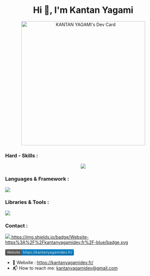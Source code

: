 <h1 align="center">Hi 👋, I'm Kantan Yagami</h1>




<p align="center" ><a href="https://app.daily.dev/KANTANDEV"><img src="https://api.daily.dev/devcards/7fbecf1871794289aea4848aa71d2351.png?r=suw" width="400" alt="KANTAN YAGAMI's Dev Card"/></a> </p>
 

<h3 align="left">Hard - Skills :</h3>
<p align="center">
  <a href="https://skillicons.dev">
    <img src="https://skillicons.dev/icons?i=devto,ai" />
  </a>
</p>


<h3 align="left">Languages & Framework :</h3>
<p align="left">
  <a href="https://skillicons.dev">
    <img src="https://skillicons.dev/icons?i=html,css,sass,js,ts,py,react" />
  </a>
</p>




<h3 align="left">Libraries & Tools :</h3>
<p align="left">
  <a href="https://skillicons.dev">
    <img src="https://skillicons.dev/icons?i=redux,express,pytorch,materialui,tailwind" />
  </a>
</p>



<h3 align="left">Contact :</h3>
<p align="left">
  <a href="https://skillicons.dev">
    <img src="https://skillicons.dev/icons?i=linkedin" />
   https://img.shields.io/badge/Website-https%3A%2F%2Fkantanyagamidev.fr%2F-blue/badge.svg
  </a>
</p>

<svg xmlns="http://www.w3.org/2000/svg" xmlns:xlink="http://www.w3.org/1999/xlink" width="222" height="20" role="img" aria-label="Website: https://kantanyagamidev.fr/"><title>Website: https://kantanyagamidev.fr/</title><linearGradient id="s" x2="0" y2="100%"><stop offset="0" stop-color="#bbb" stop-opacity=".1"/><stop offset="1" stop-opacity=".1"/></linearGradient><clipPath id="r"><rect width="222" height="20" rx="3" fill="#fff"/></clipPath><g clip-path="url(#r)"><rect width="53" height="20" fill="#555"/><rect x="53" width="169" height="20" fill="#007ec6"/><rect width="222" height="20" fill="url(#s)"/></g><g fill="#fff" text-anchor="middle" font-family="Verdana,Geneva,DejaVu Sans,sans-serif" text-rendering="geometricPrecision" font-size="110"><text aria-hidden="true" x="275" y="150" fill="#010101" fill-opacity=".3" transform="scale(.1)" textLength="430">Website</text><text x="275" y="140" transform="scale(.1)" fill="#fff" textLength="430">Website</text><text aria-hidden="true" x="1365" y="150" fill="#010101" fill-opacity=".3" transform="scale(.1)" textLength="1590">https://kantanyagamidev.fr/</text><text x="1365" y="140" transform="scale(.1)" fill="#fff" textLength="1590">https://kantanyagamidev.fr/</text></g></svg>


- 📧  Website : https://kantanyagamidev.fr/
- 📬 How to reach me: kantanyagamidev@gmail.com
